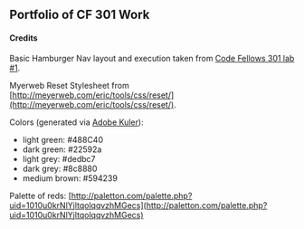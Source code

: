 ## Portfolio of CF 301 Work

#### Credits ####

Basic Hamburger Nav layout and execution taken from [Code Fellows 301 lab #1](https://github.com/codefellows-seattle-301d9/01-mobile-first/tree/master/starter-code).

Myerweb Reset Stylesheet from [http://meyerweb.com/eric/tools/css/reset/](http://meyerweb.com/eric/tools/css/reset/).



Colors (generated via [Adobe Kuler](https://color.adobe.com/create/color-wheel/)):
* light green: #488C40
* dark green: #22592a
* light grey: #dedbc7
* dark grey: #8c8880
* medium brown: #594239

Palette of reds:
[http://paletton.com/palette.php?uid=1010u0krNlYjltqolqqvzhMGecs](http://paletton.com/palette.php?uid=1010u0krNlYjltqolqqvzhMGecs)
